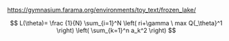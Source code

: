 https://gymnasium.farama.org/environments/toy_text/frozen_lake/  

$$ L(\theta)= \frac {1}{N} \sum_{i=1}^N \left( ri+\gamma \ max Q{_\theta}^1 \right) \left( \sum_{k=1}^n a_k^2 \right) $$
